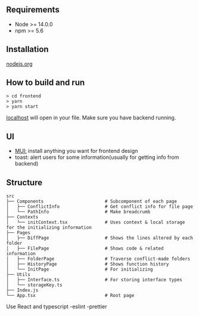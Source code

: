 ## Requirements
- Node >= 14.0.0
- npm >= 5.6

## Installation
[nodejs.org](https://nodejs.org/en/)

## How to build and run

```
> cd frontend
> yarn
> yarn start
```

[localhost](http://localhost:3000) will open in your file. Make sure you have backend running.

## UI

- [MUI:](https://mui.com/) install anything you want for frontend design
- toast: alert users for some information(usually for getting info from backend)

## Structure

```
src
├── Components                       # Subcomponent of each page
│   ├── ConflictInfo                 # Get conflict info for file page
│   └── PathInfo                     # Make breadcrumb
├── Contexts
│   └── initContext.tsx              # Uses context & local storage for the initializing information
├── Pages
│   ├── DiffPage                     # Shows the lines altered by each folder
│   ├── FilePage                     # Shows code & related information
│   ├── FolderPage                   # Traverse conflict-made folders
│   ├── HistoryPage                  # Shows function history
│   └── InitPage                     # For initializing
├── Utils
│   ├── Interface.ts                 # For storing interface types
│   └── storageKey.ts
├── Index.js
└── App.tsx                          # Root page
```

Use React and typescript
-eslint
-prettier

